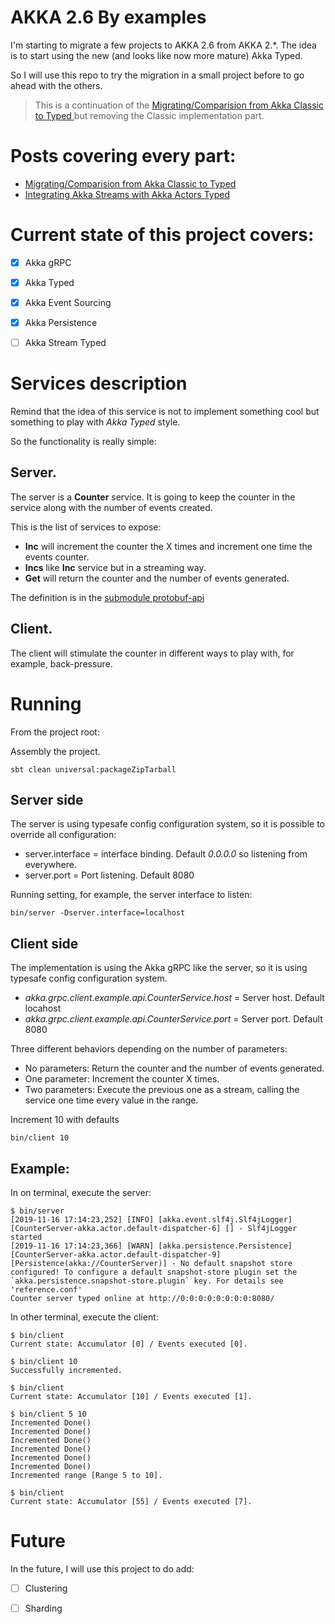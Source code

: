 # AKKA 2.6 By examples

I'm starting to migrate a few projects to AKKA 2.6 from AKKA 2.*. The idea
is to start using the new (and looks like now more mature) Akka Typed.

So I will use this repo to try the migration in a small project before
to go ahead with the others.

> This is a continuation of the [Migrating/Comparision from Akka Classic to Typed ](https://www.acervera.com/blog/2019/11/akka-typed-grpc-persistence/)
> but removing the Classic implementation part. 

# Posts covering every part:
- [Migrating/Comparision from Akka Classic to Typed ](https://www.acervera.com/blog/2019/11/akka-typed-grpc-persistence/)
- [Integrating Akka Streams with Akka Actors Typed ](https://www.acervera.com/blog/2020/04/akka-stream-typed-actors/)

# Current state of this project covers:

- [x] Akka gRPC
- [x] Akka Typed
- [x] Akka Event Sourcing
- [x] Akka Persistence
- [ ] Akka Stream Typed


# Services description
Remind that the idea of this service is not to implement something cool
but something to play with *Akka Typed* style.

So the functionality is really simple:

## Server.
The server is a **Counter** service. It is going to keep the counter in the service along with the number of
events created.

This is the list of services to expose:
- **Inc** will increment the counter the X times and increment one time
  the events counter.
- **Incs** like **Inc** service but in a streaming way.
- **Get** will return the counter and the number of events generated.

The definition is in the [submodule protobuf-api](protobuf-api/src/main/resources/example.proto)

## Client.
The client will stimulate the counter in different ways to play with, for example, back-pressure.

# Running
From the project root:

Assembly the project.
```
sbt clean universal:packageZipTarball
```
## Server side

The server is using typesafe config configuration system, so it is
possible to override all configuration:
- server.interface = interface binding. Default *0.0.0.0* so listening
  from everywhere.
- server.port = Port listening. Default 8080 

Running setting, for example, the server interface to listen:
```
bin/server -Dserver.interface=localhost
```

## Client side

The implementation is using the Akka gRPC like the server, so it is
using typesafe config configuration system.
- *akka.grpc.client.example.api.CounterService.host* = Server host.
  Default locahost
- *akka.grpc.client.example.api.CounterService.port* = Server port.
  Default 8080

Three different behaviors depending on the number of parameters:
- No parameters: Return the counter and the number of events generated.
- One parameter: Increment the counter X times.
- Two parameters: Execute the previous one as a stream, calling the
  service one time every value in the range.
  
Increment 10 with defaults
```
bin/client 10
```

## Example:

In on terminal, execute the server:

```
$ bin/server
[2019-11-16 17:14:23,252] [INFO] [akka.event.slf4j.Slf4jLogger] [CounterServer-akka.actor.default-dispatcher-6] [] - Slf4jLogger started
[2019-11-16 17:14:23,366] [WARN] [akka.persistence.Persistence] [CounterServer-akka.actor.default-dispatcher-9] [Persistence(akka://CounterServer)] - No default snapshot store configured! To configure a default snapshot-store plugin set the `akka.persistence.snapshot-store.plugin` key. For details see 'reference.conf'
Counter server typed online at http://0:0:0:0:0:0:0:0:8080/

```

In other terminal, execute the client:

```
$ bin/client
Current state: Accumulator [0] / Events executed [0].

$ bin/client 10
Successfully incremented.

$ bin/client
Current state: Accumulator [10] / Events executed [1].

$ bin/client 5 10
Incremented Done()
Incremented Done()
Incremented Done()
Incremented Done()
Incremented Done()
Incremented Done()
Incremented range [Range 5 to 10].

$ bin/client
Current state: Accumulator [55] / Events executed [7].

```

# Future

In the future, I will use this project to do add:

- [ ] Clustering 
- [ ] Sharding

